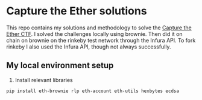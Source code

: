 # Capture the Ether solutions

This repo contains my solutions and methodology to solve the [Capture the Ether CTF](https://capturetheether.com/). I solved the challenges locally using brownie. Then did it on chain on brownie on the rinkeby test network through the Infura API. To fork rinkeby I also used the Infura API, though not always successfully.

## My local environment setup

1. Install relevant libraries

```
pip install eth-brownie rlp eth-account eth-utils hexbytes ecdsa
```
